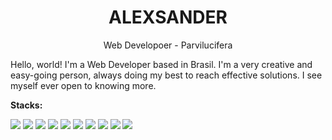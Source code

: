 <h1 align="center">
	<strong>
		ALEXSANDER
	</strong>
</h1>
<p align="center">Web Developoer - Parvilucifera</p>


Hello, world! I'm a Web Developer based in Brasil. I'm a very creative and easy-going person, always doing my best to reach effective solutions. I see myself ever open to knowing more.
<p><strong>Stacks:</strong></p>
<p>
<img src="https://img.icons8.com/color/48/000000/html-5--v1.png"/>
<img src="https://img.icons8.com/color/48/000000/css3.png"/>
<img src="https://img.icons8.com/color/48/000000/python--v1.png"/>
<img src="https://img.icons8.com/color/48/000000/javascript--v1.png"/>
<img src="https://img.icons8.com/plasticine/48/000000/react.png"/>
<img src="https://img.icons8.com/color/48/000000/django.png"/>
<img src="https://img.icons8.com/fluency/48/000000/flask.png"/>
<img src="https://img.icons8.com/color/48/000000/chakra-ui.png"/>
<img src="https://img.icons8.com/color/48/000000/bootstrap.png"/>
<img src="https://img.icons8.com/external-flat-juicy-fish/48/000000/external-sql-coding-and-development-flat-flat-juicy-fish.png"/></p>
